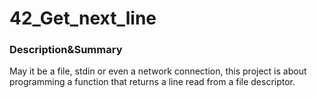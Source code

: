 # 42_Get_next_line
### Description&Summary

May it be a file, stdin or even a network connection, this project is about programming a function that returns a line read from a file descriptor.
